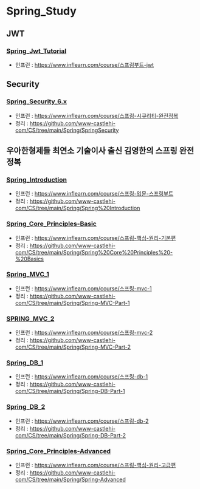 # Spring_Study
## JWT
### [Spring_Jwt_Tutorial](https://github.com/www-castlehi-com/Spring_Study/tree/master/Spring_Jwt_Tutorial)
- 인프런 : https://www.inflearn.com/course/스프링부트-jwt
## Security
### [Spring_Security_6.x](https://github.com/www-castlehi-com/Spring_Study/tree/master/Spring_Security_6.x)
- 인프런 : https://www.inflearn.com/course/스프링-시큐리티-완전정복
- 정리 : https://github.com/www-castlehi-com/CS/tree/main/Spring/SpringSecurity
## 우아한형제들 최연소 기술이사 출신 김영한의 스프링 완전 정복
### [Spring_Introduction](https://github.com/www-castlehi-com/Spring_Study/tree/master/Spring_Introduction)
- 인프런 : https://www.inflearn.com/course/스프링-입문-스프링부트
- 정리 : https://github.com/www-castlehi-com/CS/tree/main/Spring/Spring%20Introduction
### [Spring_Core_Principles-Basic](https://github.com/www-castlehi-com/Spring_Study/tree/master/Spring_Core_Principles-Basic)
- 인프런 : https://www.inflearn.com/course/스프링-핵심-원리-기본편
- 정리 : https://github.com/www-castlehi-com/CS/tree/main/Spring/Spring%20Core%20Principles%20-%20Basics
### [Spring_MVC_1](https://github.com/www-castlehi-com/Spring_Study/tree/master/Spring_MVC_1)
- 인프런 : https://www.inflearn.com/course/스프링-mvc-1
- 정리 : https://github.com/www-castlehi-com/CS/tree/main/Spring/Spring-MVC-Part-1
### [SPRING_MVC_2](https://github.com/www-castlehi-com/Spring_Study/tree/master/Spring_MVC_2)
- 인프런 : https://www.inflearn.com/course/스프링-mvc-2
- 정리 : https://github.com/www-castlehi-com/CS/tree/main/Spring/Spring-MVC-Part-2
### [Spring_DB_1](https://github.com/www-castlehi-com/Spring_Study/tree/master/Spring_DB_1)
- 인프런 : https://www.inflearn.com/course/스프링-db-1
- 정리 : https://github.com/www-castlehi-com/CS/tree/main/Spring/Spring-DB-Part-1
### [Spring_DB_2](https://github.com/www-castlehi-com/Spring_Study/tree/master/Spring_DB_2)
- 인프런 : https://www.inflearn.com/course/스프링-db-2
- 정리 : https://github.com/www-castlehi-com/CS/tree/main/Spring/Spring-DB-Part-2
### [Spring_Core_Principles-Advanced](https://github.com/www-castlehi-com/Spring_Study/tree/master/Spring_Advanced)
- 인프런 : https://www.inflearn.com/course/스프링-핵심-원리-고급편
- 정리 : https://github.com/www-castlehi-com/CS/tree/main/Spring/Spring-Advanced
